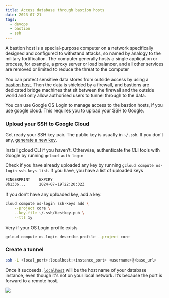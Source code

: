 ```yaml
---
title: Access database through bastion hosts
date: 2023-07-21
tags:
  - devops
  - bastion
  - ssh
---
```


A bastion host is a special-purpose computer on a network specifically designed and configured to withstand attacks, so named by analogy to the military fortification. The computer generally hosts a single application or process, for example, a proxy server or load balancer, and all other services are removed or limited to reduce the threat to the computer

You can protect sensitive data stores from outside access by using a [bastion host](https://en.wikipedia.org/wiki/Bastion_host). Then the data is shielded by a firewall, and bastions are dedicated bridge machines that sit between the firewall and the outside world and only allow authorised users to tunnel through to the data.

You can use Google OS Login to manage access to the bastion hosts, if you use google cloud. This requires you to upload your SSH to Google.

### Upload your SSH to Google Cloud

Get ready your SSH key pair. The public key is usually in `~/.ssh`. If you don’t any, [generate a new key](https://docs.github.com/en/authentication/connecting-to-github-with-ssh/generating-a-new-ssh-key-and-adding-it-to-the-ssh-agent). 

Install gcloud CLI if you haven’t. Otherwise, authenticate the CLI tools with Google by running `gcloud auth login`

Check if you have already uploaded any key by running `gcloud compute os-login ssh-keys list`. If you have, you have a list of uploaded keys

```bash
FINGERPRINT    EXPIRY
8b1336...      2024-07-19T22:20:32Z
```

If you don’t have any uploaded key, add a key.

```bash
cloud compute os-login ssh-keys add \
	--project core \
	--key-file ~/.ssh/testkey.pub \
	--ttl 1y
```

Very if your OS Login profile exists

```bash
gcloud compute os-login describe-profile --project core
```

### Create a tunnel

```bash
ssh -L <local_port>:localhost:<instance_port> <username>@<base_url>
```

Once it succeeds. [`localhost`](http://localhost/) will be the host name of your database instance, even though it’s not on your local network. It’s because the port is forward to a remote host.

![](https://s3.us-west-2.amazonaws.com/secure.notion-static.com/97672406-33d9-4552-a4fa-5e5ea4309e4b/Untitled.png?X-Amz-Algorithm=AWS4-HMAC-SHA256&X-Amz-Content-Sha256=UNSIGNED-PAYLOAD&X-Amz-Credential=AKIAT73L2G45EIPT3X45%2F20231012%2Fus-west-2%2Fs3%2Faws4_request&X-Amz-Date=20231012T012217Z&X-Amz-Expires=3600&X-Amz-Signature=a8bde8af470615d4012ebf7e652a32bd762efe2dc63b0bba5ceef06b39742cef&X-Amz-SignedHeaders=host&x-id=GetObject)

